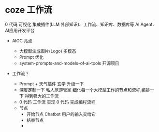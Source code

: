 # coze 工作流

0 代码 可视化 集成插件(LLM 外部知识)、工作流、知识库、数据库等 AI Agent、AI应用开发平台

- AIGC 亮点
  - 大模型生成图片(Logo) 多模态
  - Prompt 优化
  - system-prompts-and-models-of-ai-tools 开源项目

- 工作流？
  - Prompt + 天气插件 玄学
    升级一下
  - 深度定制一下 私人旅游管家
    细化每一个大模型工作的节点和流程,编排一下
    得到强大的工作流
  - 0 代码
    工作流 实现 0 代码 完成编程流程
  - 节点
    - 开始节点
      Chatbot 用户的输入交给它
    - 结束节点
    - 